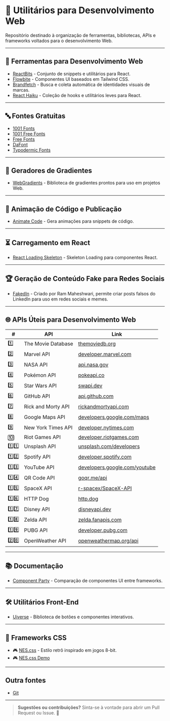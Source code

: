 # 🚀 Utilitários para Desenvolvimento Web  

Repositório destinado à organização de ferramentas, bibliotecas, APIs e frameworks voltados para o desenvolvimento Web.  

---

## 🔧 Ferramentas para Desenvolvimento Web  
- [ReactBits](https://www.reactbits.dev/) - Conjunto de snippets e utilitários para React.  
- [Flowbite](https://flowbite.com/) - Componentes UI baseados em Tailwind CSS.  
- [Brandfetch](https://brandfetch.com/) - Busca e coleta automática de identidades visuais de marcas.
- [React Haiku](https://www.reacthaiku.dev/) - Coleção de hooks e utilitários leves para React.  

---

## 🔤 Fontes Gratuitas  
- [1001 Fonts](https://www.1001fonts.com/)  
- [1001 Free Fonts](https://www.1001freefonts.com/)  
- [Free Fonts](https://www.freefonts.io/)  
- [DaFont](https://www.dafont.com/)  
- [Typodermic Fonts](https://typodermicfonts.com/)  

---

## 🎨 Geradores de Gradientes  
- [WebGradients](https://webgradients.com/) - Biblioteca de gradientes prontos para uso em projetos Web.  

---

## 🎥 Animação de Código e Publicação  
- [Animate Code](https://www.animate-code.com/) - Gera animações para snippets de código.  

---

## ⏳ Carregamento em React  
- [React Loading Skeleton](https://github.com/dvtng/react-loading-skeleton) - Skeleton Loading para componentes React.  

---

## 🏆 Geração de Conteúdo Fake para Redes Sociais  
- [FakedIn](https://fakedin-app.netlify.app/) - Criado por Ram Maheshwari, permite criar posts falsos do LinkedIn para uso em redes sociais e memes.  

---

## 🌐 APIs Úteis para Desenvolvimento Web  

| #  | API | Link |
|----|----------------|--------------------------------|
| 1️⃣  | The Movie Database | [themoviedb.org](https://www.themoviedb.org/) |
| 2️⃣  | Marvel API | [developer.marvel.com](https://developer.marvel.com/) |
| 3️⃣  | NASA API | [api.nasa.gov](https://api.nasa.gov/) |
| 4️⃣  | Pokémon API | [pokeapi.co](https://pokeapi.co/) |
| 5️⃣  | Star Wars API | [swapi.dev](https://swapi.dev/) |
| 6️⃣  | GitHub API | [api.github.com](https://api.github.com/) |
| 7️⃣  | Rick and Morty API | [rickandmortyapi.com](https://rickandmortyapi.com/) |
| 8️⃣  | Google Maps API | [developers.google.com/maps](https://developers.google.com/maps) |
| 9️⃣  | New York Times API | [developer.nytimes.com](https://developer.nytimes.com/) |
| 🔟  | Riot Games API | [developer.riotgames.com](https://developer.riotgames.com/) |
| 1️⃣1️⃣  | Unsplash API | [unsplash.com/developers](https://unsplash.com/developers) |
| 1️⃣2️⃣  | Spotify API | [developer.spotify.com](https://developer.spotify.com/) |
| 1️⃣3️⃣  | YouTube API | [developers.google.com/youtube](https://developers.google.com/youtube/) |
| 1️⃣4️⃣  | QR Code API | [goqr.me/api](https://goqr.me/api) |
| 1️⃣5️⃣  | SpaceX API | [r-spacex/SpaceX-API](https://github.com/r-spacex/SpaceX-API) |
| 1️⃣6️⃣  | HTTP Dog | [http.dog](https://http.dog/) |
| 1️⃣7️⃣  | Disney API | [disneyapi.dev](https://disneyapi.dev/) |
| 1️⃣8️⃣  | Zelda API | [zelda.fanapis.com](https://zelda.fanapis.com/) |
| 1️⃣9️⃣  | PUBG API | [developer.pubg.com](https://developer.pubg.com/) |
| 2️⃣0️⃣  | OpenWeather API | [openweathermap.org/api](https://openweathermap.org/api) |

---

## 📚 Documentação  
- [Component Party](https://component-party.dev/) - Comparação de componentes UI entre frameworks.  

---

## 🛠️ Utilitários Front-End  
- [Uiverse](https://uiverse.io/) - Biblioteca de botões e componentes interativos.  

---

## 🎨 Frameworks CSS  
- 🎮 [NES.css](https://github.com/nostalgic-css/NES.css) - Estilo retrô inspirado em jogos 8-bit.  
- 🎮 [NES.css Demo](https://nostalgic-css.github.io/NES.css/)  

---
## Outra fontes
- [Git](https://github.com/yurimutti/recursos-frontend?tab=readme-ov-file#emoji)
---

> **Sugestões ou contribuições?** Sinta-se à vontade para abrir um Pull Request ou Issue. 🚀  

